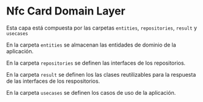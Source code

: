 # Nfc Card Domain Layer

Esta capa está compuesta por las carpetas `entities`, `repositories`, `result` y `usecases`

En la carpeta `entities` se almacenan las entidades de dominio de la aplicación.

En la carpeta `repositories` se definen las interfaces de los repositorios.

En la carpeta `result` se definen los las clases reutilizables para la respuesta de las interfaces de los respositorios.

En la carpeta `usecases` se definen los casos de uso de la aplicación.
